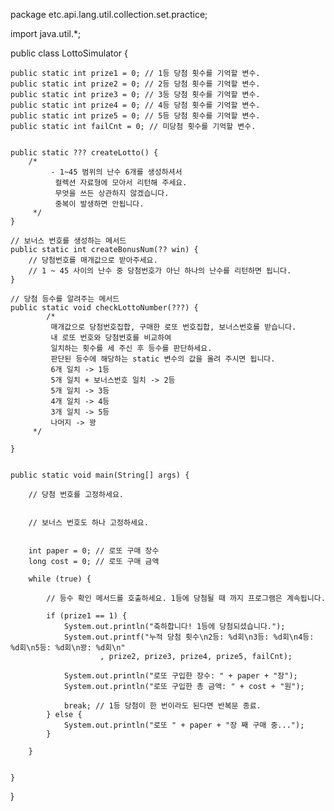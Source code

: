 package etc.api.lang.util.collection.set.practice;


import java.util.*;

public class LottoSimulator {

    public static int prize1 = 0; // 1등 당첨 횟수를 기억할 변수.
    public static int prize2 = 0; // 2등 당첨 횟수를 기억할 변수.
    public static int prize3 = 0; // 3등 당첨 횟수를 기억할 변수.
    public static int prize4 = 0; // 4등 당첨 횟수를 기억할 변수.
    public static int prize5 = 0; // 5등 당첨 횟수를 기억할 변수.
    public static int failCnt = 0; // 미당첨 횟수를 기억할 변수.


    public static ??? createLotto() {
        /*
			 - 1~45 범위의 난수 6개를 생성하셔서
			  컬렉션 자료형에 모아서 리턴해 주세요.
			  무엇을 쓰든 상관하지 않겠습니다.
			  중복이 발생하면 안됩니다.
		 */
    }

    // 보너스 번호를 생성하는 메서드
    public static int createBonusNum(?? win) {
        // 당첨번호를 매개값으로 받아주세요.
        // 1 ~ 45 사이의 난수 중 당첨번호가 아닌 하나의 난수를 리턴하면 됩니다.
    }

    // 당첨 등수를 알려주는 메서드
    public static void checkLottoNumber(???) {
            /*
			 매개값으로 당첨번호집합, 구매한 로또 번호집합, 보너스번호를 받습니다.
			 내 로또 번호와 당첨번호를 비교하여
			 일치하는 횟수를 세 주신 후 등수를 판단하세요.
			 판단된 등수에 해당하는 static 변수의 값을 올려 주시면 됩니다.
			 6개 일치 -> 1등
			 5개 일치 + 보너스번호 일치 -> 2등
			 5개 일치 -> 3등
			 4개 일치 -> 4등
			 3개 일치 -> 5등
			 나머지 -> 꽝
		 */

    }


    public static void main(String[] args) {

        // 당첨 번호를 고정하세요.


        // 보너스 번호도 하나 고정하세요.


        int paper = 0; // 로또 구매 장수
        long cost = 0; // 로또 구매 금액

        while (true) {

            // 등수 확인 메서드를 호출하세요. 1등에 당첨될 때 까지 프로그램은 계속됩니다.

            if (prize1 == 1) {
                System.out.println("축하합니다! 1등에 당첨되셨습니다.");
                System.out.printf("누적 당첨 횟수\n2등: %d회\n3등: %d회\n4등: %d회\n5등: %d회\n꽝: %d회\n"
                        , prize2, prize3, prize4, prize5, failCnt);

                System.out.println("로또 구입한 장수: " + paper + "장");
                System.out.println("로또 구입한 총 금액: " + cost + "원");

                break; // 1등 당첨이 한 번이라도 된다면 반복문 종료.
            } else {
                System.out.println("로또 " + paper + "장 째 구매 중...");
            }

        }


    }

}